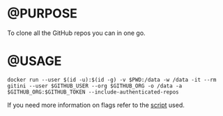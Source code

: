 # @PURPOSE
To clone all the GitHub repos you can in one go.

# @USAGE
```
docker run --user $(id -u):$(id -g) -v $PWD:/data -w /data -it --rm gitini --user $GITHUB_USER --org $GITHUB_ORG -o /data -a $GITHUB_ORG:$GITHUB_TOKEN --include-authenticated-repos
```
If you need more information on flags refer to the [script](https://github.com/mazen160/GithubCloner) used.
